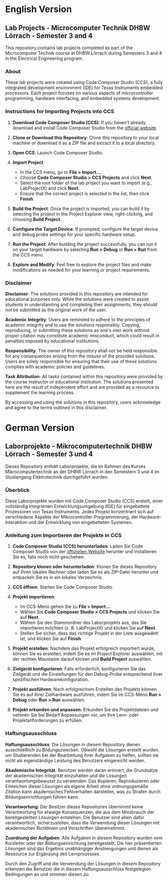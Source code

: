 # English Version

## Lab Projects - Microcomputer Technik DHBW Lörrach - Semester 3 and 4

This repository contains lab projects completed as part of the Microcomputer Technik course at DHBW Lörrach during Semesters 3 and 4 in the Electrical Engineering program.

### About

These lab projects were created using Code Composer Studio (CCS), a fully integrated development environment (IDE) for Texas Instruments embedded processors. Each project focuses on various aspects of microcontroller programming, hardware interfacing, and embedded systems development.

### Instructions for Importing Projects into CCS

1. **Download Code Composer Studio (CCS)**: If you haven't already, download and install Code Composer Studio from the [official website](http://www.ti.com/tool/CCSTUDIO).
   
2. **Clone or Download this Repository**: Clone this repository to your local machine or download it as a ZIP file and extract it to a local directory.

3. **Open CCS**: Launch Code Composer Studio.

4. **Import Project**: 
   - In the CCS menu, go to **File > Import...**.
   - Choose **Code Composer Studio > CCS Projects** and click **Next**.
   - Select the root folder of the lab project you want to import (e.g., LabProjectX) and click **Next**.
   - Ensure that the correct project is selected in the list, then click **Finish**.

5. **Build the Project**: Once the project is imported, you can build it by selecting the project in the Project Explorer view, right-clicking, and choosing **Build Project**.

6. **Configure the Target Device**: If prompted, configure the target device and debug probe settings for your specific hardware setup.

7. **Run the Project**: After building the project successfully, you can run it on your target hardware by selecting **Run > Debug** or **Run > Run** from the CCS menu.

8. **Explore and Modify**: Feel free to explore the project files and make modifications as needed for your learning or project requirements.

### Disclaimer

**Disclaimer**: The solutions provided in this repository are intended for educational purposes only. While the solutions were created to assist students in understanding and completing their assignments, they should not be submitted as the original work of the user. 

**Academic Integrity**: Users are reminded to adhere to the principles of academic integrity and to use the solutions responsibly. Copying, reproducing, or submitting these solutions as one's own work without proper citation may constitute academic misconduct, which could result in penalties imposed by educational institutions.

**Responsibility**: The owner of this repository shall not be held responsible for any consequences arising from the misuse of the provided solutions. Users are solely responsible for ensuring that their use of these solutions complies with academic policies and guidelines.

**Task Attribution**: All tasks contained within this repository were provided by the course instructor or educational institution. The solutions presented here are the result of independent effort and are provided as a resource to supplement the learning process.

By accessing and using the solutions in this repository, users acknowledge and agree to the terms outlined in this disclaimer.




# German Version

## Laborprojekte - Mikrocomputertechnik DHBW Lörrach - Semester 3 und 4

Dieses Repository enthält Laborprojekte, die im Rahmen des Kurses Mikrocomputertechnik an der DHBW Lörrach in den Semestern 3 und 4 im Studiengang Elektrotechnik durchgeführt wurden.

### Überblick

Diese Laborprojekte wurden mit Code Composer Studio (CCS) erstellt, einer vollständig integrierten Entwicklungsumgebung (IDE) für eingebettete Prozessoren von Texas Instruments. Jedes Projekt konzentriert sich auf verschiedene Aspekte der Mikrocontroller-Programmierung, der Hardware-Interaktion und der Entwicklung von eingebetteten Systemen.

### Anleitung zum Importieren der Projekte in CCS

1. **Code Composer Studio (CCS) herunterladen**: Laden Sie Code Composer Studio von der [offiziellen Website](http://www.ti.com/tool/CCSTUDIO) herunter und installieren Sie es, falls noch nicht geschehen.

2. **Repository klonen oder herunterladen**: Klonen Sie dieses Repository auf Ihren lokalen Rechner oder laden Sie es als ZIP-Datei herunter und entpacken Sie es in ein lokales Verzeichnis.

3. **CCS öffnen**: Starten Sie Code Composer Studio.

4. **Projekt importieren**: 
   - Im CCS-Menü gehen Sie zu **File > Import...**.
   - Wählen Sie **Code Composer Studio > CCS Projects** und klicken Sie auf **Next**.
   - Wählen Sie den Stammordner des Laborprojekts aus, das Sie importieren möchten (z. B. LabProjectX) und klicken Sie auf **Next**.
   - Stellen Sie sicher, dass das richtige Projekt in der Liste ausgewählt ist, und klicken Sie auf **Finish**.

5. **Projekt erstellen**: Nachdem das Projekt erfolgreich importiert wurde, können Sie es erstellen, indem Sie es im Project Explorer auswählen, mit der rechten Maustaste darauf klicken und **Build Project** auswählen.

6. **Zielgerät konfigurieren**: Falls erforderlich, konfigurieren Sie das Zielgerät und die Einstellungen für den Debug-Probe entsprechend Ihrer spezifischen Hardwarekonfiguration.

7. **Projekt ausführen**: Nach erfolgreichem Erstellen des Projekts können Sie es auf Ihrer Zielhardware ausführen, indem Sie im CCS-Menü **Run > Debug** oder **Run > Run** auswählen.

8. **Projekt erkunden und anpassen**: Erkunden Sie die Projektdateien und nehmen Sie bei Bedarf Anpassungen vor, um Ihre Lern- oder Projektanforderungen zu erfüllen.

### Haftungsausschluss

**Haftungsausschluss**: Die Lösungen in diesem Repository dienen ausschließlich zu Bildungszwecken. Obwohl die Lösungen erstellt wurden, um Studierenden bei der Bearbeitung ihrer Aufgaben zu helfen, sollten sie nicht als eigenständige Leistung des Benutzers eingereicht werden.

**Akademische Integrität**: Benutzer werden daran erinnert, die Grundsätze der akademischen Integrität einzuhalten und die Lösungen verantwortungsbewusst zu verwenden. Das Kopieren, Reproduzieren oder Einreichen dieser Lösungen als eigene Arbeit ohne ordnungsgemäße Zitation kann akademisches Fehlverhalten darstellen, was zu Strafen durch Bildungseinrichtungen führen kann.

**Verantwortung**: Der Besitzer dieses Repositories übernimmt keine Verantwortung für etwaige Konsequenzen, die aus dem Missbrauch der bereitgestellten Lösungen entstehen. Die Benutzer sind allein dafür verantwortlich, sicherzustellen, dass die Verwendung dieser Lösungen mit akademischen Richtlinien und Vorschriften übereinstimmt.

**Zuordnung der Aufgaben**: Alle Aufgaben in diesem Repository wurden vom Kursleiter oder der Bildungseinrichtung bereitgestellt. Die hier präsentierten Lösungen sind das Ergebnis unabhängiger Anstrengungen und dienen als Ressource zur Ergänzung des Lernprozesses.

Durch den Zugriff und die Verwendung der Lösungen in diesem Repository erkennen die Benutzer die in diesem Haftungsausschluss festgelegten Bedingungen an und stimmen diesen zu.
